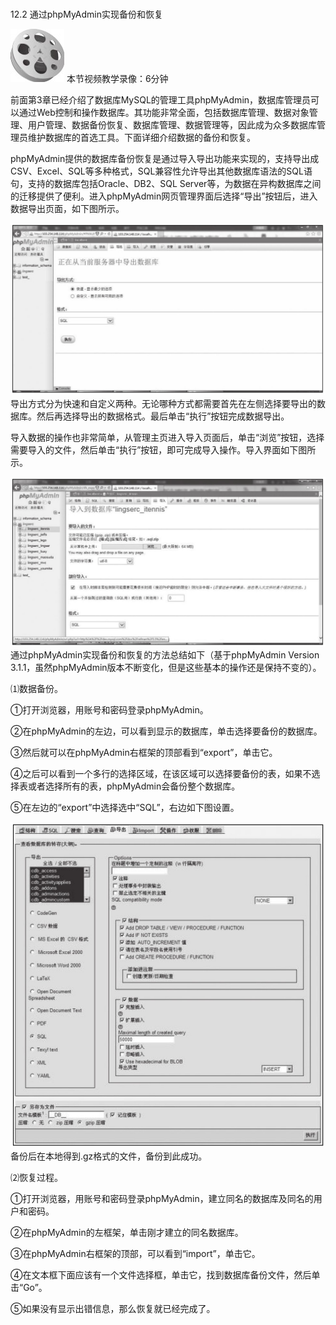 ### 
  12.2 通过phpMyAdmin实现备份和恢复


<img class="my_markdown" class="h-pic" src="../images/Figure-0350-250.jpg" style="width:86px;  height: 85px; "/> 本节视频教学录像：6分钟

前面第3章已经介绍了数据库MySQL的管理工具phpMyAdmin，数据库管理员可以通过Web控制和操作数据库。其功能非常全面，包括数据库管理、数据对象管理、用户管理、数据备份恢复、数据库管理、数据管理等，因此成为众多数据库管理员维护数据库的首选工具。下面详细介绍数据的备份和恢复。

phpMyAdmin提供的数据库备份恢复是通过导入导出功能来实现的，支持导出成CSV、Excel、SQL等多种格式，SQL兼容性允许导出其他数据库语法的SQL语句，支持的数据库包括Oracle、DB2、SQL Server等，为数据在异构数据库之间的迁移提供了便利。进入phpMyAdmin网页管理界面后选择“导出”按钮后，进入数据导出页面，如下图所示。

![Figure-0350-251.jpg](../images/Figure-0350-251.jpg)
导出方式分为快速和自定义两种。无论哪种方式都需要首先在左侧选择要导出的数据库。然后再选择导出的数据格式。最后单击“执行”按钮完成数据导出。

导入数据的操作也非常简单，从管理主页进入导入页面后，单击“浏览”按钮，选择需要导入的文件，然后单击“执行”按钮，即可完成导入操作。导入界面如下图所示。

![Figure-0350-252.jpg](../images/Figure-0350-252.jpg)
通过phpMyAdmin实现备份和恢复的方法总结如下（基于phpMyAdmin Version 3.1.1，虽然phpMyAdmin版本不断变化，但是这些基本的操作还是保持不变的）。

⑴数据备份。

①打开浏览器，用账号和密码登录phpMyAdmin。

②在phpMyAdmin的左边，可以看到显示的数据库，单击选择要备份的数据库。

③然后就可以在phpMyAdmin右框架的顶部看到“export”，单击它。

④之后可以看到一个多行的选择区域，在该区域可以选择要备份的表，如果不选择表或者选择所有的表，phpMyAdmin会备份整个数据库。

⑤在左边的“export”中选择选中“SQL”，右边如下图设置。

![Figure-0351-253.jpg](../images/Figure-0351-253.jpg)
备份后在本地得到.gz格式的文件，备份到此成功。

⑵恢复过程。

①打开浏览器，用账号和密码登录phpMyAdmin，建立同名的数据库及同名的用户和密码。

②在phpMyAdmin的左框架，单击刚才建立的同名数据库。

③在phpMyAdmin右框架的顶部，可以看到“import”，单击它。

④在文本框下面应该有一个文件选择框，单击它，找到数据库备份文件，然后单击“Go”。

⑤如果没有显示出错信息，那么恢复就已经完成了。

